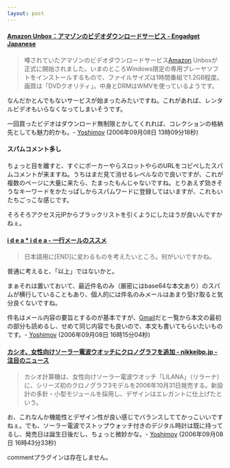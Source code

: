 ```yaml
---
layout: post
---
```

<h4><a href="http://japanese.engadget.com/2006/09/07/amzon-unbox-video-downloads/">Amazon Unbox：アマゾンのビデオダウンロードサービス - Engadget Japanese</a></h4>
<blockquote><p>噂されていたアマゾンのビデオダウンロードサービス<a href="http://www.amazon.co.jp/">Amazon</a> Unboxが正式に開始されました。いまのところWindows限定の専用プレーヤソフトをインストールするもので、ファイルサイズは1時間番組で1.2GB程度。画質は「DVDクオリティ」。中身とDRMはWMVを使っているようです。</p>
</blockquote>
<p>なんだかとんでもないサービスが始まったみたいですね。これがあれば、レンタルビデオもいらなくなってしまいそうです。</p>
<p>一回買ったビデオはダウンロード無制限とかしてくれれば、コレクションの格納先としても魅力的かも。- <a href="/?page=Yoshimov" class="wikipage">Yoshimov</a> (2006年09月08日 13時09分18秒)</p>
<h4>スパムコメント多し</h4>
<p>ちょっと目を離すと、すぐにポーカーやらスロットやらのURLをコピペしたスパムコメントが来ますね。うちはまだ見て消せるレベルなので良いですが、これが複数のページに大量に来たら、たまったもんじゃないですね。とりあえず効きそうなキーワードをかたっぱしからスパムワードに登録してはいますが、これもいたちごっこな感じです。</p>
<p>そろそろアクセス元IPからブラックリストを引くようにしたほうが良いんですかねぇ。</p>
<h4><a href="http://www.ideaxidea.com/archives/2006/09/post_133.html">i d e a * i d e a - 一行メールのススメ</a></h4>
<blockquote><p>日本語用に[END]に変わるものを考えたいところ。何がいいですかね。</p>
</blockquote>
<p>普通に考えると、「以上」ではないかと。</p>
<p>まぁそれは置いておいて、最近件名のみ（厳密にはbase64な本文あり）のスパムが横行していることもあり、個人的には件名のみメールはあまり受け取ると気分良くないですね。</p>
<p>件名はメール内容の要旨とするのが基本ですが、<a href="http://mail.google.com/">Gmail</a>だと一覧から本文の最初の部分も読めるし、せめて同じ内容でも良いので、本文も書いてもらいたいものです。- <a href="/?page=Yoshimov" class="wikipage">Yoshimov</a> (2006年09月08日 16時15分04秒)</p>
<h4><a href="http://www.nikkeibp.co.jp/news/flash/512561.html">カシオ、女性向けソーラー電波ウオッチにクロノグラフを追加 - nikkeibp.jp - 注目のニュース</a></h4>
<blockquote><p>カシオ計算機は、女性向けソーラー電波ウオッチ「LILANA」（リラーナ）に、シリーズ初のクロノグラフ3モデルを2006年10月31日発売する。新設計の多針・小型モジュールを採用し、デザインはエレガントに仕上げたという。</p>
</blockquote>
<p>お、これなんか機能性とデザイン性が良い感じでバランスしててかっこいいですねぇ。でも、ソーラー電波でストップウォッチ付きのデジタル時計は既に持ってるし、発売日は誕生日後だし、ちょっと微妙かな。- <a href="/?page=Yoshimov" class="wikipage">Yoshimov</a> (2006年09月08日 16時43分33秒)</p>
<p><span class="error">commentプラグインは存在しません。</span> </p>
